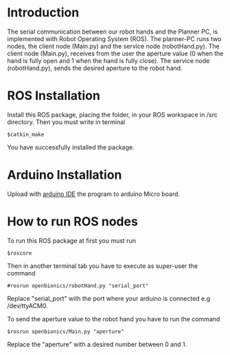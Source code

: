 # Introduction

The serial communication between our robot hands and the Planner PC, is implemented with Robot Operating System (ROS). 
The planner-PC runs two nodes, the client node (Main.py) and the service node (robotHand.py).
The client node (Main.py), receives from the user the aperture value 
(0 when the hand is fully open and 1 when the hand is fully close).
The service node (robotHand.py), sends the desired aperture to the robot hand. 

# ROS Installation

Install this ROS package, placing the folder, in your ROS workspace in /src directory. 
Then you must write in terminal 
	
	$catkin_make
	
You have successfully installed the package.

# Arduino Installation

Upload with [arduino IDE](http://arduino.cc/en/main/software) the program to arduino Micro board. 

# How to run ROS nodes

To run this ROS package at first you must run 

	$roscore
	
Then in another terminal tab you have to execute as super-user the command 
	
	#rosrun openbionics/robotHand.py "serial_port" 

Replace "serial_port" with the port where your arduino is connected e.g /dev/ttyACM0. 

To send the aperture value to the robot hand you have to run the command

	$rosrun openbionics/Main.py "aperture"
	 
Replace the "aperture" with a desired number between 0 and 1.
